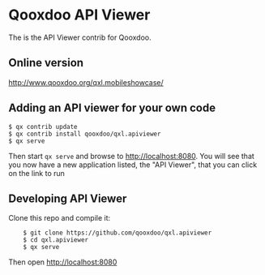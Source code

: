 # Qooxdoo API Viewer

The is the API Viewer contrib for Qooxdoo. 

## Online version

http://www.qooxdoo.org/qxl.mobileshowcase/ 

## Adding an API viewer for your own code
```
$ qx contrib update
$ qx contrib install qooxdoo/qxl.apiviewer
$ qx serve 
```
Then start `qx serve` and browse to [http://localhost:8080](http://localhost:8080).  You will see that you now have a new application listed, the "API Viewer", that you can click on the link to run

## Developing API Viewer
Clone this repo and compile it:

```
    $ git clone https://github.com/qooxdoo/qxl.apiviewer
    $ cd qxl.apiviewer
    $ qx serve
```
Then open [http://localhost:8080](http://localhost:8080)


